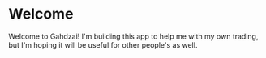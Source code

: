 # Welcome

Welcome to Gahdzai! I'm building this app to help me with my own trading, but I'm hoping it will be useful for other people's as well.
